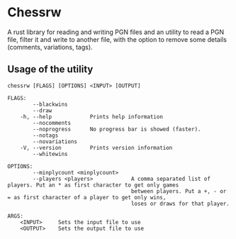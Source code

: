 Chessrw
========

A rust library for reading and writing PGN files and an utility to read a PGN file, filter it and write to another file, with the option to remove some details (comments, variations, tags).

Usage of the utility
---------------------
```
chessrw [FLAGS] [OPTIONS] <INPUT> [OUTPUT]

FLAGS:
        --blackwins
        --draw
    -h, --help            Prints help information
        --nocomments
        --noprogress      No progress bar is showed (faster).
        --notags
        --novariations
    -V, --version         Prints version information
        --whitewins

OPTIONS:
        --minplycount <minplycount>
        --players <players>            A comma separated list of players. Put an * as first character to get only games
                                       between players. Put a +, - or = as first character of a player to get only wins,
                                       loses or draws for that player.

ARGS:
    <INPUT>     Sets the input file to use
    <OUTPUT>    Sets the output file to use
```
